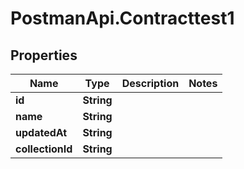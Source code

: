 # PostmanApi.Contracttest1

## Properties

Name | Type | Description | Notes
------------ | ------------- | ------------- | -------------
**id** | **String** |  | 
**name** | **String** |  | 
**updatedAt** | **String** |  | 
**collectionId** | **String** |  | 


